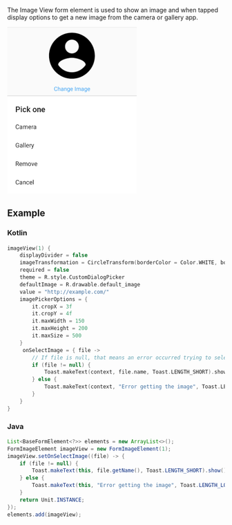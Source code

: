 The Image View form element is used to show an image and when tapped display options to get a new image from the camera or gallery app.

<img src="../../images/ImageView1.PNG" alt="Example" width="300px"/>

<img src="../../images/ImageView2.PNG" alt="Example" width="300px"/>

## Example

### Kotlin

```kotlin
imageView(1) {
    displayDivider = false
    imageTransformation = CircleTransform(borderColor = Color.WHITE, borderRadius = 3)
    required = false
    theme = R.style.CustomDialogPicker
    defaultImage = R.drawable.default_image
    value = "http://example.com/"
    imagePickerOptions = {
        it.cropX = 3f
        it.cropY = 4f
        it.maxWidth = 150
        it.maxHeight = 200
        it.maxSize = 500
    }
     onSelectImage = { file ->
        // If file is null, that means an error occurred trying to select the image
        if (file != null) {
            Toast.makeText(context, file.name, Toast.LENGTH_SHORT).show()
        } else {
            Toast.makeText(context, "Error getting the image", Toast.LENGTH_LONG).show()
        }
    }
}
```

### Java

```java
List<BaseFormElement<?>> elements = new ArrayList<>();
FormImageElement imageView = new FormImageElement(1);
imageView.setOnSelectImage((file) -> {
    if (file != null) {
        Toast.makeText(this, file.getName(), Toast.LENGTH_SHORT).show();
    } else {
        Toast.makeText(this, "Error getting the image", Toast.LENGTH_LONG).show();
    }
    return Unit.INSTANCE;
});
elements.add(imageView);
```
